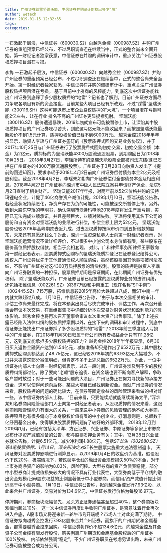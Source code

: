 ```yaml
---
title: 广州证券踩雷坚瑞沃能，中信证券并购审计能找出多少“坑”
author: wetech
date: 2019-01-15 12:32:35
tags: 
categories: 
---
```

一石激起千层浪，中信证券（600030.SZ）向越秀金控（000987.SZ）并购广州证券的重组预案已经公布，不过尽职调查还在继续当中，正式的整合尚未全面开始。第一财经记者独家获悉，中信证券在并购的调研审计中，重点关注广州证券股权质押项目潜在亏损。
<!-- more -->
李隽
一石激起千层浪，中信证券（600030.SZ）向越秀金控（000987.SZ）并购广州证券的重组预案已经公布，不过尽职调查还在继续当中，正式的整合尚未全面开始。第一财经记者独家获悉，中信证券在并购的调研审计中，重点关注广州证券股权质押项目潜在亏损。
基于目前中小券商的风控能力，到底这次中信证券能找出广州证券到底踩了多少股权质押的“地雷”？记者也了解到，目前广州证券方面尽力争取各项目有新的资金接盘，目前某些大项目已经有所改观。不过“踩雷”坚瑞沃能（300116.SH）这种可能退市上市企业股权质押的“大坑”，一个项目潜在亏损可能2亿左右，让在行业
排名不高的广州证券更显捉襟见肘。
坚瑞沃能（300116.SZ）股价遭遇暴跌，2019年初就宣布可能被暂停上市，让深陷其中股权质押项目的广州证券吃尽苦头，到底这两亿元能不能收回来？而按照坚瑞沃能最新股价不到1.5元计算，质押股权价值已经不到6000万元。
越秀金控2018年半年报显示，融资人李瑶与广州证券签订的《股票质押式回购交易业务协议》，并于2017年10月25日与广州证券进行了股票质押式回购初始交易，初始交易金额（本金）为2亿元，质押标的为坚瑞沃能4300万股流通股股票，到期购回日为2018年10月25日。
2018年3月27日，李瑶所持有的坚瑞沃能股票全部被司法冻结(含已质押在广州证券的4300万股流通股股票)。广州证券于3月28日向融资人发出了《提前购回通知函》，要求李瑶于2018年4月2日前向广州证券偿付债务本金2亿元及相应利息。截至2018年4月2日，李瑶未如期向广州证券偿付全部债务本金及相应利息。2018年4月27日广州证券向深圳市中级人民法院立案并申请财产保全，法院5月2日查封了相关财产。
坚瑞沃能2017年年报，对两年前以52亿价格并购的沃特玛锂电企业，计提了46亿商誉资产减值计提。2019年1月10日，坚瑞沃能公告称，若经营状况持续恶化，净资产存在为负的可能性，可能被深交所暂停上市。另外，收到大股东李瑶的申明书，确认深圳市沃特玛电池2018年度将发生严重亏损，实际已无法完成业绩承诺，并且差额巨大，业绩对赌失败。李瑶将使用其名下公司的股份和自有资金对坚瑞沃能的业绩进行补偿，补偿金额上限为52亿元。
坚瑞沃能股价也较2016年高峰期跌去近九成，过去股权质押按照市价四到五折借款的股东，未来还有意愿还钱么？对此，深圳一位资深私募人士向第一财经记者表示，对坚瑞沃能运营情况不做详细评价，不过很多中小创公司本身价值有限，某些股东在股价高位质押股权借款，相当于变相套现。
对此，广和律师事务所律师王家毅向第一财经记者表示，股票质押式回购标的坚瑞沃能质押登记在证券登记结算公司，质权人广州证券优先于其他普通债权人顺位清偿，虽然该股票因其他事项被司法冻结，不影响广州证券对这4300万质押股票的清偿权利。股票的质押是融资人李瑶向广州证券融资的一种担保，股票质押期间是保证期间，在此期间广州证券有优先权利。
除了坚瑞沃能以外，广州证券目前已经披露的股权质押业务的法律纠纷，还包括拓维信息（002261.SZ）的367万股和中南重工（现在名称“ST中南”）（002445.SZ）715万股，拓维信息较2015年高位大跌超过八成，而ST中南一年内就大跌超过八成。
1月10日，中信证券公告称，“由于与本次交易相关的审计、评估工作尚未最终完成，将在本预案出具后尽快完成审计、评估工作，再次召开董事会审议本次交易，在重组报告书中详细分析本次交易对财务状况和盈利能力的具体影响。越秀金控也将再次召开董事会审议本次重大资产出售事项。”
除了上述披露已经陷入法律纠纷的股权质押案例以外，在接下来的调研和审计过程中，到底中信证券还能找出广州证券踩了多少股权质押的“地雷”？2018年前三季度陷入亏损中的广州证券，在2018年11月30日归属于母公司所有者权益合计只有111.28亿元，这到底又能承担多少股权质押的压力？
越秀金控2018年半年报显示，6月30日买入返售金融资产达到61.54亿元，减值准备却只是作出了6522万元；其中股权质押式回购余额达到了48.75亿元，这已经较2018年初的63.93亿元大幅减少，不过并未披露这部分减值明细，但肯定不多于上述总额的6522万元。
对此，一位中信证券内部人士向第一财经记者表示，过去一段时间，广州证券涉及到不少的股权质押纠纷都过亿，除了要向“老赖”股东追债，在资金端也要不断向客户解释，争取客户暂时放过；对于一些可能出问题的大项目，广州证券正在努力寻找新的承接方资金，这可以使得问题向后移，某些大项目已经找到新资金。而就广州证券的情况来看，股权质押的问题的确比较大，在债券等固定收益的风险管理来看做的相对好一些，该中信证券内部人士称。
“目前来看，只要能续期就能继续粉饰太平。”深圳某知名券商风险管理部门人士向第一财经记者表示，从股权质押的情况来看，这跟券商风险管理能力有很大的关系，一般来说中小券商的风险管理的确不如大券商，质押项目也有很多偏向于本身股权价值有限的中小创企业。好消息则是，总额数千亿纾困基金出来，使得解决股票质押问题有了较好的外部环境。
2018年12月到2019年1月，已经有包括太平洋、方正证券、兴业证券、中原证券等多家上市券商发布计提资产减值准备的公告，都与股票质押业务有关；其中，12月28日兴业证券就公告称，计提6.51亿元，减少净利润4.88亿元，包括*ST长生（002680.SZ）等4笔股票质押。1月14日，深交所决定对*ST长生股票实施重大违法强制退市。
天风证券对股票质押影响进行测算显示，以2019年1月4日的收盘价为基准，假设股价下跌20%，极端情况下，若跌破平仓线的融出资金规模损失50%的本金，对于上市券商净资产的影响为8.03%，风险可控。大型券商的资产负债表稳健，部分中小型券商计提减值损失较大的情况不具有行业代表性，大型券商低于平仓线的融出资金规模/归母股东权益的比例显著低于中小型券商，而信用/资产减值计提比例远高于中小型券商。
1月10日，中信证券公告称，拟向越秀金控发行7.93亿股，以此来合并广州证券，交易对价为134.6亿元，中信证券发行价格为每股16.97元。
 
 
停牌期间，券商板块涨幅领先，龙头方正证券涨幅甚至超过40%，整个券商板块涨幅也超过10%。
这一次中信证券再度出手收购广州证券，是否意味着行业再次进入谷底，A股市场又将迎来新一轮牛市的开端呢？市场人士对此充满了期待。
中信证券拟向越秀金控发行7.93亿股来合并广州证券，而旗下的广州期货和金鹰基金，都需要越秀金控来回购。
中信证券拟作价不超134.6亿元，向越秀金控及其全资子公司金控有限发行股份，购买剥离广州期货和金鹰基金股权后的广州证券100%股权。
内部依然强调“稳定”，不少广州证券职员在考虑另谋出路，未来广州证券可能被整合成为分公司。
